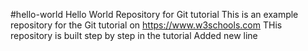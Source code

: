 #hello-world
Hello World Repository for Git tutorial
This is an example repository for the Git tutorial on https://www.w3schools.com
THis repository is built step by step in the tutorial
Added new line

